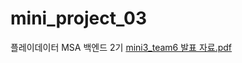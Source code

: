 # mini_project_03
플레이데이터 MSA 백엔드 2기
[mini3_team6 발표 자료.pdf](https://github.com/dahyunhan/mini_project_03/files/12299629/mini3_team6.pdf)
